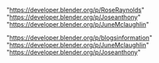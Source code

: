 "https://developer.blender.org/p/RoseRaynolds"
"https://developer.blender.org/p/Joseanthony"
"https://developer.blender.org/p/JuneMclaughlin"
 
"https://developer.blender.org/p/blogsinformation"
"https://developer.blender.org/p/JuneMclaughlin"
"https://developer.blender.org/p/Joseanthony"
 

